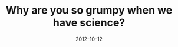 ---
layout: base.njk
title : 'Why are you so grumpy when we have science?' 
view_title : 'Why are you so grumpy when we have science?' 
year : '2012' 
date : '2012-10-12' 
img_file : '/drawing/whyareyousogrumpywhenwehavescience.png' 
html_file : 'whyareyousogrumpywhenwehavescience' 
next_html : 'themoonisbig.html' 
year_order : '39' 
permalink : "title/{{html_file}}.html"
---